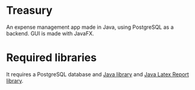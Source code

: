 # Treasury
An expense management app made in Java, using PostgreSQL as a backend. GUI is made with JavaFX.

# Required libraries
It requires a PostgreSQL database and [Java library](https://jdbc.postgresql.org/) and [Java Latex Report library](http://www.nixo-soft.de/tutorials/jlr/JLRTutorial.html).